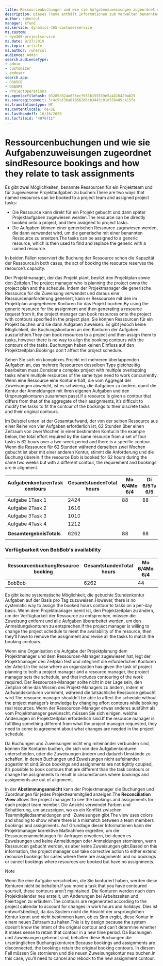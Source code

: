 ```yaml
---
title: Ressourcenbuchungen und wie sie Aufgabenzuweisungen zugeordnet sind
description: Dieses Thema enthält Informationen zum Verwalten benannter Ressourcen, Ressourcenbuchungen und Aufgabenzuweisungen sowie zu deren Beziehung zueinander.
author: ruhercul
manager: kfend
ms.service: dynamics-365-customerservice
ms.custom:
- dyn365-projectservice
ms.date: 9/27/2019
ms.topic: article
ms.author: ruhercul
audience: Admin
search.audienceType:
- admin
- customizer
- enduser
search.app:
- D365CE
- D365PS
- ProjectOperations
ms.openlocfilehash: 03285d324e855ecf933b155559e5a4826420ab25
ms.sourcegitcommit: 5c4c9bf3ba018562d6cb3443c01d550489c415fa
ms.translationtype: HT
ms.contentlocale: de-DE
ms.lasthandoff: 10/16/2020
ms.locfileid: "4076711"
---
```

# <a name="resource-bookings-and-how-they-relate-to-task-assignments"></a><span data-ttu-id="2cbcd-103">Ressourcenbuchungen und wie sie Aufgabenzuweisungen zugeordnet sind</span><span class="sxs-lookup"><span data-stu-id="2cbcd-103">Resource bookings and how they relate to task assignments</span></span>


<span data-ttu-id="2cbcd-104">Es gibt zwei Möglichkeiten, benannte Ressourcen für ein Projektteam und für zugewiesene Projektaufgaben zu buchen:</span><span class="sxs-lookup"><span data-stu-id="2cbcd-104">There are two ways that named resources can be booked to a project team and assigned project tasks:</span></span>

- <span data-ttu-id="2cbcd-105">Die Ressource kann direkt für ein Projekt gebucht und dann später Projektaufgaben zugewiesen werden.</span><span class="sxs-lookup"><span data-stu-id="2cbcd-105">The resource can be directly booked onto a project, and then assigned to project tasks.</span></span>
- <span data-ttu-id="2cbcd-106">Die Aufgaben können einer generischen Ressource zugewiesen werden, die dann verwendet wird, um die generische mit einer benannten Ressource zu ersetzen.</span><span class="sxs-lookup"><span data-stu-id="2cbcd-106">The tasks can be assigned to a generic resource, which is then used to find and replace the generic with a named resource.</span></span> 

<span data-ttu-id="2cbcd-107">In beiden Fällen reserviert die Buchung der Ressource schon die Kapazität der Ressource.</span><span class="sxs-lookup"><span data-stu-id="2cbcd-107">In both cases, the act of booking the resource reserves the resource’s capacity.</span></span>

<span data-ttu-id="2cbcd-108">Der Projektmanager, der das Projekt plant, besitzt den Projektplan sowie den Zeitplan.</span><span class="sxs-lookup"><span data-stu-id="2cbcd-108">The project manager who is planning the project owns the project plan and the schedule.</span></span> <span data-ttu-id="2cbcd-109">Indem der Projektmanager die generische Ressource für die Zuweisung verwendet und daraus eine Ressourcenanforderung generiert, kann er Ressourcen mit den im Projektplan angegebenen Konturen für das Projekt buchen.</span><span class="sxs-lookup"><span data-stu-id="2cbcd-109">By using the generic resource for the assignment and then generating a resource request from it, the project manager can book resources onto the project with contours specified in the project plan.</span></span> <span data-ttu-id="2cbcd-110">Sie können Ressourcen für ein Projekt buchen und sie dann Aufgaben zuweisen. Es gibt jedoch keine Möglichkeit, die Buchungskonturen an den Konturen der Aufgaben auszurichten.</span><span class="sxs-lookup"><span data-stu-id="2cbcd-110">They can book resources to a project and then assign them to tasks, however there is no way to align the booking contours with the contours of the tasks.</span></span> <span data-ttu-id="2cbcd-111">Buchungen haben keinen Einfluss auf den Projektzeitplan.</span><span class="sxs-lookup"><span data-stu-id="2cbcd-111">Bookings don't affect the project schedule.</span></span>

<span data-ttu-id="2cbcd-112">Sehen Sie sich ein komplexes Projekt mit mehreren überlappenden Aufgaben an, das mehrere Ressourcen desselben Typs gleichzeitig bearbeiten muss.</span><span class="sxs-lookup"><span data-stu-id="2cbcd-112">Consider a complex project with multiple overlapping tasks where multiple resources of the same type need to work concurrently.</span></span> <span data-ttu-id="2cbcd-113">Wenn eine Ressource eine Kontur erhält, die vom Aggregat der Zuweisungen abweicht, ist es schwierig, die Aufgaben zu ändern, damit die Kontur der Anmeldungen mit ihren eigenen Aufgaben und den Ursprungskonturen zusammen passt.</span><span class="sxs-lookup"><span data-stu-id="2cbcd-113">If a resource is given a contour that differs from that of the aggregate of their assignments, it’s difficult to modify the tasks to fit the contour of the bookings to their discrete tasks and their original contours.</span></span>

<span data-ttu-id="2cbcd-114">Im Beispiel unten ist der Gesamtaufwand, der von der selben Ressource aus einer Reihe von vier Aufgaben erforderlich ist, 62 Stunden über einen Zeitraum von zwei Wochen in einer bestimmten Kontur.</span><span class="sxs-lookup"><span data-stu-id="2cbcd-114">In the example below, the total effort required by the same resource from a set of four tasks is 62 hours over a two-week period and there is a specific contour.</span></span> <span data-ttu-id="2cbcd-115">Wenn die Ressource für 62 Stunden während derselben zwei Wochen gebucht ist aber mit einer anderen Kontur, stimmt die Anforderung und die Buchung überein.</span><span class="sxs-lookup"><span data-stu-id="2cbcd-115">If the resource Bob is booked for 62 hours during the same two weeks but with a different contour, the requirement and bookings are in alignment.</span></span>

| <span data-ttu-id="2cbcd-116">**Aufgabenkonturen**</span><span class="sxs-lookup"><span data-stu-id="2cbcd-116">**Task contours**</span></span>    | <span data-ttu-id="2cbcd-117">**Gesamtstunden**</span><span class="sxs-lookup"><span data-stu-id="2cbcd-117">**Total hours**</span></span> | <span data-ttu-id="2cbcd-118">Mo 6/4</span><span class="sxs-lookup"><span data-stu-id="2cbcd-118">Mo 6/4</span></span> | <span data-ttu-id="2cbcd-119">Di 6/5</span><span class="sxs-lookup"><span data-stu-id="2cbcd-119">Tu 6/5</span></span> | <span data-ttu-id="2cbcd-120">Mi 6/6</span><span class="sxs-lookup"><span data-stu-id="2cbcd-120">We 6/6</span></span> | <span data-ttu-id="2cbcd-121">Do 6/7</span><span class="sxs-lookup"><span data-stu-id="2cbcd-121">Th 6/7</span></span> | <span data-ttu-id="2cbcd-122">Fr 6/8</span><span class="sxs-lookup"><span data-stu-id="2cbcd-122">Fr 6/8</span></span> | <span data-ttu-id="2cbcd-123">Sa 6/9</span><span class="sxs-lookup"><span data-stu-id="2cbcd-123">Sa 6/9</span></span> | <span data-ttu-id="2cbcd-124">So 6/10</span><span class="sxs-lookup"><span data-stu-id="2cbcd-124">Su 6/10</span></span> | <span data-ttu-id="2cbcd-125">Mo 6/11</span><span class="sxs-lookup"><span data-stu-id="2cbcd-125">Mo 6/11</span></span> | <span data-ttu-id="2cbcd-126">Di 6/12</span><span class="sxs-lookup"><span data-stu-id="2cbcd-126">Tu 6/12</span></span> | <span data-ttu-id="2cbcd-127">Mi 6/13</span><span class="sxs-lookup"><span data-stu-id="2cbcd-127">We 6/13</span></span> | <span data-ttu-id="2cbcd-128">Do 6/14</span><span class="sxs-lookup"><span data-stu-id="2cbcd-128">Th 6/14</span></span> | <span data-ttu-id="2cbcd-129">Fr 6/15</span><span class="sxs-lookup"><span data-stu-id="2cbcd-129">Fr 6/15</span></span> |
|----------------------|-----------------|--------|--------|--------|--------|--------|--------|---------|---------|---------|---------|---------|---------|
| <span data-ttu-id="2cbcd-130">Aufgabe 1</span><span class="sxs-lookup"><span data-stu-id="2cbcd-130">Task 1</span></span>               | <span data-ttu-id="2cbcd-131">24</span><span class="sxs-lookup"><span data-stu-id="2cbcd-131">24</span></span>              | <span data-ttu-id="2cbcd-132">8</span><span class="sxs-lookup"><span data-stu-id="2cbcd-132">8</span></span>      | <span data-ttu-id="2cbcd-133">8</span><span class="sxs-lookup"><span data-stu-id="2cbcd-133">8</span></span>      | <span data-ttu-id="2cbcd-134">4</span><span class="sxs-lookup"><span data-stu-id="2cbcd-134">4</span></span>      |        |        |        |         |         |         | <span data-ttu-id="2cbcd-135">4</span><span class="sxs-lookup"><span data-stu-id="2cbcd-135">4</span></span>       |         |         |
| <span data-ttu-id="2cbcd-136">Aufgabe 2</span><span class="sxs-lookup"><span data-stu-id="2cbcd-136">Task 2</span></span>               | <span data-ttu-id="2cbcd-137">16</span><span class="sxs-lookup"><span data-stu-id="2cbcd-137">16</span></span>              |        |        | <span data-ttu-id="2cbcd-138">4</span><span class="sxs-lookup"><span data-stu-id="2cbcd-138">4</span></span>      | <span data-ttu-id="2cbcd-139">4</span><span class="sxs-lookup"><span data-stu-id="2cbcd-139">4</span></span>      |        |        |         | <span data-ttu-id="2cbcd-140">8</span><span class="sxs-lookup"><span data-stu-id="2cbcd-140">8</span></span>       |         |         |         |         |
| <span data-ttu-id="2cbcd-141">Aufgabe 3</span><span class="sxs-lookup"><span data-stu-id="2cbcd-141">Task 3</span></span>               | <span data-ttu-id="2cbcd-142">10</span><span class="sxs-lookup"><span data-stu-id="2cbcd-142">10</span></span>              |        |        |        |        | <span data-ttu-id="2cbcd-143">4</span><span class="sxs-lookup"><span data-stu-id="2cbcd-143">4</span></span>      |        |         |         | <span data-ttu-id="2cbcd-144">4</span><span class="sxs-lookup"><span data-stu-id="2cbcd-144">4</span></span>       |         | <span data-ttu-id="2cbcd-145">2</span><span class="sxs-lookup"><span data-stu-id="2cbcd-145">2</span></span>       |         |
| <span data-ttu-id="2cbcd-146">Aufgabe 4</span><span class="sxs-lookup"><span data-stu-id="2cbcd-146">Task 4</span></span>               | <span data-ttu-id="2cbcd-147">12</span><span class="sxs-lookup"><span data-stu-id="2cbcd-147">12</span></span>              |        |        |        |        |        |        |         |         |         | <span data-ttu-id="2cbcd-148">4</span><span class="sxs-lookup"><span data-stu-id="2cbcd-148">4</span></span>       |         | <span data-ttu-id="2cbcd-149">8</span><span class="sxs-lookup"><span data-stu-id="2cbcd-149">8</span></span>       |
|                      |                 |        |        |        |        |        |        |         |         |         |         |         |         |
| <span data-ttu-id="2cbcd-150">**Gesamtergebnis**</span><span class="sxs-lookup"><span data-stu-id="2cbcd-150">**Totals**</span></span>           | <span data-ttu-id="2cbcd-151">62</span><span class="sxs-lookup"><span data-stu-id="2cbcd-151">62</span></span>              | <span data-ttu-id="2cbcd-152">8</span><span class="sxs-lookup"><span data-stu-id="2cbcd-152">8</span></span>      | <span data-ttu-id="2cbcd-153">8</span><span class="sxs-lookup"><span data-stu-id="2cbcd-153">8</span></span>      | <span data-ttu-id="2cbcd-154">8</span><span class="sxs-lookup"><span data-stu-id="2cbcd-154">8</span></span>      | <span data-ttu-id="2cbcd-155">4</span><span class="sxs-lookup"><span data-stu-id="2cbcd-155">4</span></span>      | <span data-ttu-id="2cbcd-156">4</span><span class="sxs-lookup"><span data-stu-id="2cbcd-156">4</span></span>      |        |         | <span data-ttu-id="2cbcd-157">8</span><span class="sxs-lookup"><span data-stu-id="2cbcd-157">8</span></span>       | <span data-ttu-id="2cbcd-158">4</span><span class="sxs-lookup"><span data-stu-id="2cbcd-158">4</span></span>       | <span data-ttu-id="2cbcd-159">8</span><span class="sxs-lookup"><span data-stu-id="2cbcd-159">8</span></span>       | <span data-ttu-id="2cbcd-160">2</span><span class="sxs-lookup"><span data-stu-id="2cbcd-160">2</span></span>       | <span data-ttu-id="2cbcd-161">8</span><span class="sxs-lookup"><span data-stu-id="2cbcd-161">8</span></span>       |
|                      |                 |        |        |        |        |        |        |         |         |         |         |

### <a name="bobs-availability"></a><span data-ttu-id="2cbcd-162">Verfügbarkeit von Bob</span><span class="sxs-lookup"><span data-stu-id="2cbcd-162">Bob's availability</span></span>
| <span data-ttu-id="2cbcd-163">**Ressourcenbuchung**</span><span class="sxs-lookup"><span data-stu-id="2cbcd-163">**Resource   booking**</span></span> | <span data-ttu-id="2cbcd-164">**Gesamtstunden**</span><span class="sxs-lookup"><span data-stu-id="2cbcd-164">**Total hours**</span></span> | <span data-ttu-id="2cbcd-165">Mo 6/4</span><span class="sxs-lookup"><span data-stu-id="2cbcd-165">Mo 6/4</span></span> | <span data-ttu-id="2cbcd-166">Di 6/5</span><span class="sxs-lookup"><span data-stu-id="2cbcd-166">Tu 6/5</span></span> | <span data-ttu-id="2cbcd-167">Mi 6/6</span><span class="sxs-lookup"><span data-stu-id="2cbcd-167">We 6/6</span></span> | <span data-ttu-id="2cbcd-168">Do 6/7</span><span class="sxs-lookup"><span data-stu-id="2cbcd-168">Th 6/7</span></span> | <span data-ttu-id="2cbcd-169">Fr 6/8</span><span class="sxs-lookup"><span data-stu-id="2cbcd-169">Fr 6/8</span></span> | <span data-ttu-id="2cbcd-170">Sa 6/9</span><span class="sxs-lookup"><span data-stu-id="2cbcd-170">Sa 6/9</span></span> | <span data-ttu-id="2cbcd-171">So 6/10</span><span class="sxs-lookup"><span data-stu-id="2cbcd-171">Su 6/10</span></span> | <span data-ttu-id="2cbcd-172">Mo 6/11</span><span class="sxs-lookup"><span data-stu-id="2cbcd-172">Mo 6/11</span></span> | <span data-ttu-id="2cbcd-173">Di 6/12</span><span class="sxs-lookup"><span data-stu-id="2cbcd-173">Tu 6/12</span></span> | <span data-ttu-id="2cbcd-174">Mi 6/13</span><span class="sxs-lookup"><span data-stu-id="2cbcd-174">We 6/13</span></span> | <span data-ttu-id="2cbcd-175">Do 6/14</span><span class="sxs-lookup"><span data-stu-id="2cbcd-175">Th 6/14</span></span> | <span data-ttu-id="2cbcd-176">Fr 6/15</span><span class="sxs-lookup"><span data-stu-id="2cbcd-176">Fr 6/15</span></span> |
|------------------------|-----------------|--------|--------|--------|--------|--------|--------|---------|---------|---------|---------|---------|---------|
| <span data-ttu-id="2cbcd-177">Bob</span><span class="sxs-lookup"><span data-stu-id="2cbcd-177">Bob</span></span>                    | <span data-ttu-id="2cbcd-178">62</span><span class="sxs-lookup"><span data-stu-id="2cbcd-178">62</span></span>              | <span data-ttu-id="2cbcd-179">4</span><span class="sxs-lookup"><span data-stu-id="2cbcd-179">4</span></span>      | <span data-ttu-id="2cbcd-180">4</span><span class="sxs-lookup"><span data-stu-id="2cbcd-180">4</span></span>      | <span data-ttu-id="2cbcd-181">8</span><span class="sxs-lookup"><span data-stu-id="2cbcd-181">8</span></span>      | <span data-ttu-id="2cbcd-182">8</span><span class="sxs-lookup"><span data-stu-id="2cbcd-182">8</span></span>      | <span data-ttu-id="2cbcd-183">8</span><span class="sxs-lookup"><span data-stu-id="2cbcd-183">8</span></span>      |        |         | <span data-ttu-id="2cbcd-184">4</span><span class="sxs-lookup"><span data-stu-id="2cbcd-184">4</span></span>       | <span data-ttu-id="2cbcd-185">4</span><span class="sxs-lookup"><span data-stu-id="2cbcd-185">4</span></span>       | <span data-ttu-id="2cbcd-186">8</span><span class="sxs-lookup"><span data-stu-id="2cbcd-186">8</span></span>       | <span data-ttu-id="2cbcd-187">8</span><span class="sxs-lookup"><span data-stu-id="2cbcd-187">8</span></span>       | <span data-ttu-id="2cbcd-188">6</span><span class="sxs-lookup"><span data-stu-id="2cbcd-188">6</span></span>       |

<span data-ttu-id="2cbcd-189">Es gibt keine systematische Möglichkeit, die gebuchte Stundenkontur Aufgaben auf der Basis pro Tag zuzuweisen.</span><span class="sxs-lookup"><span data-stu-id="2cbcd-189">However, there is no systematic way to assign the booked hours contour to tasks on a per-day basis.</span></span> <span data-ttu-id="2cbcd-190">Wenn dem Projektmanager bereit ist, den Projektzeitplan zu ändern, um der Verfügbarkeit der Ressource zu entsprechen, müssen die Zuweisung entfernt und alle Aufgaben überarbeitet werden, um den Anmeldungskonturen zu entsprechen.</span><span class="sxs-lookup"><span data-stu-id="2cbcd-190">If the project manager is willing to change the project schedule to meet the availability of the resource, then they’ll have to remove the assignment and revise all the tasks to match the booking contours.</span></span>

<span data-ttu-id="2cbcd-191">Wenn eine Organisation die Aufgabe der Projektplanung dem Projektmanager und dem Ressourcen-Manager zugewiesen hat, legt der Projektmanager den Zeitplan fest und integriert die erforderlichen Konturen der Arbeit.</span><span class="sxs-lookup"><span data-stu-id="2cbcd-191">In the case where an organization has given the task of project planning to both a project manager and a resource manager, the project manager sets the schedule, and that includes contouring of the work required.</span></span> <span data-ttu-id="2cbcd-192">Der Ressourcen-Manager sollte nicht in der Lage sein, den Zeitplan ohne das Wissen des Projekt-Managers zu ändern, indem er Aufwandskonturen vornimmt, während die tatsächliche Ressource gebucht wird.</span><span class="sxs-lookup"><span data-stu-id="2cbcd-192">The resource manager shouldn’t be able to affect the schedule without the project manager’s knowledge by changing effort contours while booking real resources.</span></span> <span data-ttu-id="2cbcd-193">Wenn der Ressourcen-Manager etwas anderes ausführt als vom Projektmanager gewünscht, müssen Sie sich einigen, welche Änderungen im Projektzeitplan erforderlich sind.</span><span class="sxs-lookup"><span data-stu-id="2cbcd-193">If the resource manager is fulfilling something different from what the project manager requested, they need to come to agreement about what changes are needed in the project schedule.</span></span>

<span data-ttu-id="2cbcd-194">Da Buchungen und Zuweisungen nicht eng miteinander verbunden sind, können Sie Konturen buchen, die sich von den Aufgabenkonturen unterscheiden, oder die Zuweisungen ändern und dadurch Umstände zu schaffen, in denen Buchungen und Zuweisungen nicht aufeinander abgestimmt sind.</span><span class="sxs-lookup"><span data-stu-id="2cbcd-194">Since bookings and assignments are not tightly coupled, it’s possible to book contours that are different than the task contours or change the assignments to result in circumstances where bookings and assignments are out of alignment.</span></span>

<span data-ttu-id="2cbcd-195">In der **Abstimmungsansicht** kann der Projektmanager die Buchungen und Zuordnungen für jedes Projektteammitglied anzeigen.</span><span class="sxs-lookup"><span data-stu-id="2cbcd-195">The **Reconciliation View** allows the project manager to see the bookings and assignments for each project team member.</span></span> <span data-ttu-id="2cbcd-196">Die Ansicht verwendet Farben und Schattierung, um anzuzeigen, wo es ein Konflikt zwischen Teammitgliedsanmeldungen und -Zuweisungen gibt.</span><span class="sxs-lookup"><span data-stu-id="2cbcd-196">The view uses colors and shading to show where there is a mismatch between a team members bookings and assignments.</span></span> <span data-ttu-id="2cbcd-197">Auf Grundlage dieser Informationen kann der Projektmanager korrektive Maßnahmen ergreifen, um die Ressourcenanmeldungen für Anfragen erweitern, bei denen es Zuweisungen und keine Anmeldungen oder Anmeldungen stornieren, wenn Ressourcen gebucht werden, es aber keine Zuweisungen gibt.</span><span class="sxs-lookup"><span data-stu-id="2cbcd-197">Based on this information, the project manager can take corrective action to either extend resource bookings for cases where there are assignments and no bookings or cancel bookings where resources are booked but have no assignments.</span></span>

> [!NOTE]
> <span data-ttu-id="2cbcd-198">Wenn Sie eine Aufgabe verschieben, die Sie konturiert haben, werden diese Konturen nicht beibehalten.</span><span class="sxs-lookup"><span data-stu-id="2cbcd-198">If you move a task that you have contoured yourself, these contours aren’t maintained.</span></span> <span data-ttu-id="2cbcd-199">Die Konturen werden nach dem Projektkalender neu erstellt, um Änderungen bei Arbeitszeiten und Feiertagen zu erläutern.</span><span class="sxs-lookup"><span data-stu-id="2cbcd-199">The contours are regenerated according to the project calendar to account for changes in work hours and holidays.</span></span> <span data-ttu-id="2cbcd-200">Dies ist entwurfsbedingt, da das System nicht die Absicht der ursprünglichen Kontur kennt und nicht bestimmen kann, ob es Sinn ergibt, diese Kontur in einem neuen Zeitraum zu halten.</span><span class="sxs-lookup"><span data-stu-id="2cbcd-200">This is by design because the system doesn’t know the intent of the original contour and can’t determine whether it makes sense to retain that contour in a new time period.</span></span> <span data-ttu-id="2cbcd-201">Da Buchungen und Zuweisungen getrennt sind, behalten diese Buchungen die ursprünglichen Buchungskonturen.</span><span class="sxs-lookup"><span data-stu-id="2cbcd-201">Because bookings and assignments are disconnected, the bookings retain the original booking contours.</span></span> <span data-ttu-id="2cbcd-202">In diesem Fall müssen Sie stornieren und die neuen Zuweisungskontur neu buchen.</span><span class="sxs-lookup"><span data-stu-id="2cbcd-202">In this case, you’ll need to cancel and rebook to the new assignment contour.</span></span>

